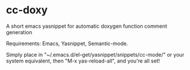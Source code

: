 # cc-doxy
A short emacs yasnippet for automatic doxygen function comment generation 

Requirements: Emacs, Yasnippet, Semantic-mode.

Simply place in "~/.emacs.d/el-get/yasnippet/snippets/cc-mode/" or your system equivalent, then "M-x yas-reload-all", and you're all set!
